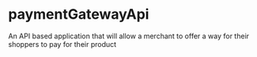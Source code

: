 # paymentGatewayApi
An API based application that will allow a merchant to offer a way for their shoppers to pay for their product
